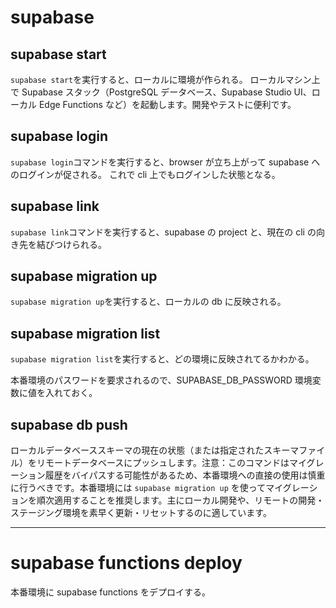 # supabase

## supabase start

`supabase start`を実行すると、ローカルに環境が作られる。
ローカルマシン上で Supabase スタック（PostgreSQL データベース、Supabase Studio UI、ローカル Edge Functions など）を起動します。開発やテストに便利です。

## supabase login

`supabase login`コマンドを実行すると、browser が立ち上がって supabase へのログインが促される。
これで cli 上でもログインした状態となる。

## supabase link

`supabase link`コマンドを実行すると、supabase の project と、現在の cli の向き先を結びつけられる。

## supabase migration up

`supabase migration up`を実行すると、ローカルの db に反映される。

## supabase migration list

`supabase migration list`を実行すると、どの環境に反映されてるかわかる。

本番環境のパスワードを要求されるので、SUPABASE_DB_PASSWORD 環境変数に値を入れておく。

## supabase db push

ローカルデータベーススキーマの現在の状態（または指定されたスキーマファイル）をリモートデータベースにプッシュします。注意：このコマンドはマイグレーション履歴をバイパスする可能性があるため、本番環境への直接の使用は慎重に行うべきです。本番環境には `supabase migration up` を使ってマイグレーションを順次適用することを推奨します。主にローカル開発や、リモートの開発・ステージング環境を素早く更新・リセットするのに適しています。

---

# supabase functions deploy

本番環境に supabase functions をデプロイする。

